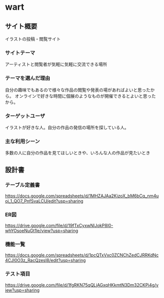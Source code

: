 # wart

## サイト概要
イラストの投稿・閲覧サイト

### サイトテーマ
アーティストと閲覧者が気軽に気軽に交流できる場所

### テーマを選んだ理由
自分の趣味でもあるので様々な作品の閲覧や発表の場があればよいと思ったから。
オンラインで好きな時間に個展のようなものが開催できるとよいと思ったから。

### ターゲットユーザ
イラストが好きな人。自分の作品の発信の場所を探している人。

### 主な利用シーン
多数の人に自分の作品を見てほしいときや、いろんな人の作品が見たいとき

## 設計書
### テーブル定義書
https://docs.google.com/spreadsheets/d/1MHZAJAa2KizoX_bM6bCq_nm4uoi_1_QO7_PnfSvaLCU/edit?usp=sharing

### ER図
https://drive.google.com/file/d/19fTxCyxwNlJokP8I0-whYOsoeNuGt1le/view?usp=sharing

### 機能一覧
https://docs.google.com/spreadsheets/d/1pcQTxVxc0ZCNChZedCJRRKdNc4CJl0O3z_RacQzesI8/edit?usp=sharing

### テスト項目
https://drive.google.com/file/d/1fgRKN75qQLjAGxqHKkmtN3Dm32CKPi4g/view?usp=sharing